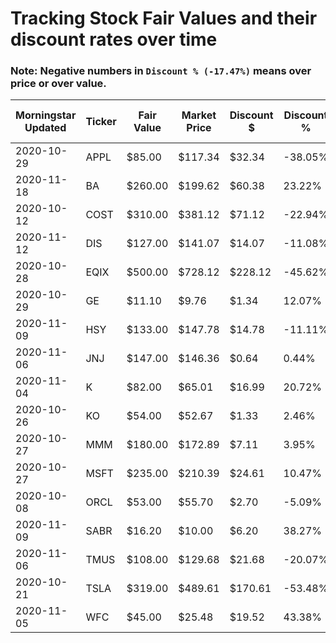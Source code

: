 # Tracking Stock Fair Values and their discount rates over time

### Note: Negative numbers in `Discount % (-17.47%)` means over price or over value.

| Morningstar Updated | Ticker | Fair Value | Market Price | Discount $ | Discount % | Query Date | Out of Date |
|---------------------|--------|------------|--------------|------------|------------|------------|-------------|
| 2020-10-29          | APPL   | $85.00     | $117.34      | $32.34     | -38.05%    | 11/22/2020 | 24          |
| 2020-11-18          | BA     | $260.00    | $199.62      | $60.38     | 23.22%     | 11/22/2020 | 4           |
| 2020-10-12          | COST   | $310.00    | $381.12      | $71.12     | -22.94%    | 11/22/2020 | 41          |
| 2020-11-12          | DIS    | $127.00    | $141.07      | $14.07     | -11.08%    | 11/22/2020 | 10          |
| 2020-10-28          | EQIX   | $500.00    | $728.12      | $228.12    | -45.62%    | 11/22/2020 | 25          |
| 2020-10-29          | GE     | $11.10     | $9.76        | $1.34      | 12.07%     | 11/22/2020 | 24          |
| 2020-11-09          | HSY    | $133.00    | $147.78      | $14.78     | -11.11%    | 11/22/2020 | 13          |
| 2020-11-06          | JNJ    | $147.00    | $146.36      | $0.64      | 0.44%      | 11/22/2020 | 16          |
| 2020-11-04          | K      | $82.00     | $65.01       | $16.99     | 20.72%     | 11/22/2020 | 18          |
| 2020-10-26          | KO     | $54.00     | $52.67       | $1.33      | 2.46%      | 11/22/2020 | 27          |
| 2020-10-27          | MMM    | $180.00    | $172.89      | $7.11      | 3.95%      | 11/22/2020 | 26          |
| 2020-10-27          | MSFT   | $235.00    | $210.39      | $24.61     | 10.47%     | 11/22/2020 | 26          |
| 2020-10-08          | ORCL   | $53.00     | $55.70       | $2.70      | -5.09%     | 11/22/2020 | 45          |
| 2020-11-09          | SABR   | $16.20     | $10.00       | $6.20      | 38.27%     | 11/22/2020 | 13          |
| 2020-11-06          | TMUS   | $108.00    | $129.68      | $21.68     | -20.07%    | 11/22/2020 | 16          |
| 2020-10-21          | TSLA   | $319.00    | $489.61      | $170.61    | -53.48%    | 11/22/2020 | 32          |
| 2020-11-05          | WFC    | $45.00     | $25.48       | $19.52     | 43.38%     | 11/22/2020 | 17          |
